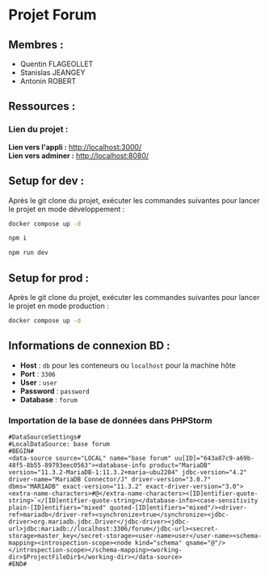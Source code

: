 # Projet Forum

## Membres :
 - Quentin FLAGEOLLET
 - Stanislas JEANGEY
 - Antonin ROBERT

## Ressources :

### Lien du projet :  
**Lien vers l'appli :** [http://localhost:3000/](http://localhost:3000/)  
**Lien vers adminer :** [http://localhost:8080/](http://localhost:8080/)



## Setup for dev :

Après le git clone du projet, exécuter les commandes suivantes pour lancer le projet en mode développement :

```bash
docker compose up -d
```
```bash
npm i
```
```bash
npm run dev
```

## Setup for prod :

Après le git clone du projet, exécuter les commandes suivantes pour lancer le projet en mode production :

```bash
docker compose up -d
```


## Informations de connexion BD :

- **Host** : `db` pour les conteneurs ou `localhost` pour la machine hôte
- **Port** : `3306`
- **User** : `user`
- **Password** : `password`
- **Database** : `forum`

### Importation de la base de données dans PHPStorm

```
#DataSourceSettings#
#LocalDataSource: base forum
#BEGIN#
<data-source source="LOCAL" name="base forum" uu[ID]="643a87c9-a69b-48f5-8b55-89793eec0563"><database-info product="MariaDB" version="11.3.2-MariaDB-1:11.3.2+maria~ubu2204" jdbc-version="4.2" driver-name="MariaDB Connector/J" driver-version="3.0.7" dbms="MARIADB" exact-version="11.3.2" exact-driver-version="3.0"><extra-name-characters>#@</extra-name-characters><[ID]entifier-quote-string>`</[ID]entifier-quote-string></database-info><case-sensitivity plain-[ID]entifiers="mixed" quoted-[ID]entifiers="mixed"/><driver-ref>mariadb</driver-ref><synchronize>true</synchronize><jdbc-driver>org.mariadb.jdbc.Driver</jdbc-driver><jdbc-url>jdbc:mariadb://localhost:3306/forum</jdbc-url><secret-storage>master_key</secret-storage><user-name>user</user-name><schema-mapping><introspection-scope><node kind="schema" qname="@"/></introspection-scope></schema-mapping><working-dir>$ProjectFileDir$</working-dir></data-source>
#END#
```

